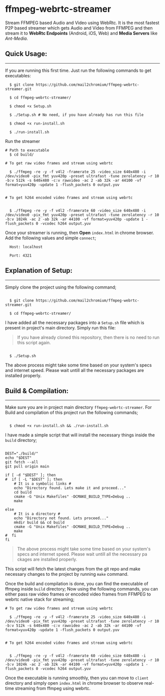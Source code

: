 # ffmpeg-webrtc-streamer
Stream FFMPEG based Audio and Video using WebRtc. It is the most fastest P2P based streamer which gets Audio and Video from FFMPEG and then stream it to **WebRtc Endpoints** (Android, iOS, Web) and **Media Servers** like *Ant-Media*.


## Quick Usage:
-----

If you are running this first time. Just run the following commands to get executables:

```
  $ git clone https://github.com/mail2chromium/ffmpeg-webrtc-streamer.git
  
  $ cd ffmpeg-webrtc-streamer/

  $ chmod +x Setup.sh

  $ ./Setup.sh # No need, if you have already has run this file

  $ chmod +x run-install.sh

  $ ./run-install.sh

```

Run the streamer

```
# Path to executable
  $ cd build/

# To get raw video frames and stream using webrtc

  $ ./ffmpeg -re -y -f v4l2 -framerate 25 -video_size 640x480 -i /dev/video0 -pix_fmt yuv420p -preset ultrafast -tune zerolatency -r 10 -b:v 512k -s 640x480 -c:v rawvideo -ac 2 -ab 32k -ar 44100 -vf format=yuv420p -update 1 -flush_packets 0 output.yuv


# To get h264 encoded video frames and stream using webrtc


  $ ./ffmpeg -re -y -f v4l2 -framerate 60 -video_size 640x480 -i /dev/video0 -pix_fmt yuv420p -preset ultrafast -tune zerolatency -r 10 -b:v 1024k -ac 2 -ab 32k -ar 44100 -vf format=yuv420p -update 1 -flush_packets 0 -vcodec h264 output.yuv

```

Once your streamer is running, then **Open** `index.html` in chrome browser. Add the following values and simple `connect`;

```
  Host: localhost

  Port: 4321

```


## Explanation of Setup:
-----

Simply clone the project using the following command;

```

  $ git clone https://github.com/mail2chromium/ffmpeg-webrtc-streamer.git
  
  $ cd ffmpeg-webrtc-streamer/

```

I have added all the necessary packages into a `Setup.sh` file which is present in project's main directory. Simply run this file:

> If you have already cloned this repository, then there is no need to run this script again. 

```

  $ ./Setup.sh

```

The above process might take some time based on your system's specs and internet speed. Please wait untill all the necessary packages are installed properly.

## Build & Compilation:
------

Make sure you are in project main directory `ffmpeg-webrtc-streamer`. For Build and compilation of this project run the following commands;

```

  $ chmod +x run-install.sh && ./run-install.sh

```

I have made a simple script that will install the necessary things inside the `build` directory;

```

DEST="./build/"
echo "$DEST"
git fetch --all
git pull origin main

if [ -d "$DEST" ]; then
#  if [ -L "$DEST" ]; then
    # It is a symbolic links #
    echo "Directory found. Lets make it and proceed..."
    cd build
    cmake -G "Unix Makefiles" -DCMAKE_BUILD_TYPE=Debug ..
    make

else
    # It is a directory #
    echo "Directory not found. Lets proceed..."
    mkdir build && cd build
    cmake -G "Unix Makefiles" -DCMAKE_BUILD_TYPE=Debug ..
    make
#  fi
fi

```

> The above process might take some time based on your system's specs and internet speed. Please wait untill all the necessary pa ckages are installed properly. 

This script will fetch the latest changes from the git repo and make necessary changes to the project by running `make` command.

Once the build and compilation is done, you can find the executable of ffmpeg inside `build` directory; Now using the following commands, you can either pass raw video frames or encoded video frames from FFMPEG to webrtc native stack for streaming;

```
# To get raw video frames and stream using webrtc

  $ ./ffmpeg -re -y -f v4l2 -framerate 25 -video_size 640x480 -i /dev/video0 -pix_fmt yuv420p -preset ultrafast -tune zerolatency -r 10 -b:v 512k -s 640x480 -c:v rawvideo -ac 2 -ab 32k -ar 44100 -vf format=yuv420p -update 1 -flush_packets 0 output.yuv


# To get h264 encoded video frames and stream using webrtc


  $ ./ffmpeg -re -y -f v4l2 -framerate 60 -video_size 640x480 -i /dev/video0 -pix_fmt yuv420p -preset ultrafast -tune zerolatency -r 10 -b:v 1024k -ac 2 -ab 32k -ar 44100 -vf format=yuv420p -update 1 -flush_packets 0 -vcodec h264 output.yuv

```

Once the executable is running smoothly, then you can move to `client` directory and simply open `index.html` in chrome browser to observe real-time streaming from ffmpeg using webrtc.
